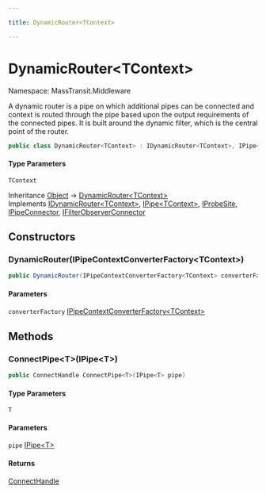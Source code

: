 ```yaml
---

title: DynamicRouter<TContext>

---
```


# DynamicRouter\<TContext\>

Namespace: MassTransit.Middleware

A dynamic router is a pipe on which additional pipes can be connected and context is
 routed through the pipe based upon the output requirements of the connected pipes. It is built
 around the dynamic filter, which is the central point of the router.

```csharp
public class DynamicRouter<TContext> : IDynamicRouter<TContext>, IPipe<TContext>, IProbeSite, IPipeConnector, IFilterObserverConnector
```

#### Type Parameters

`TContext`<br/>

Inheritance [Object](https://learn.microsoft.com/en-us/dotnet/api/system.object) → [DynamicRouter\<TContext\>](../masstransit-middleware/dynamicrouter-1)<br/>
Implements [IDynamicRouter\<TContext\>](../masstransit-middleware/idynamicrouter-1), [IPipe\<TContext\>](../../masstransit-abstractions/masstransit/ipipe-1), [IProbeSite](../../masstransit-abstractions/masstransit/iprobesite), [IPipeConnector](../masstransit-middleware/ipipeconnector), [IFilterObserverConnector](../../masstransit-abstractions/masstransit/ifilterobserverconnector)

## Constructors

### **DynamicRouter(IPipeContextConverterFactory\<TContext\>)**

```csharp
public DynamicRouter(IPipeContextConverterFactory<TContext> converterFactory)
```

#### Parameters

`converterFactory` [IPipeContextConverterFactory\<TContext\>](../masstransit-middleware/ipipecontextconverterfactory-1)<br/>

## Methods

### **ConnectPipe\<T\>(IPipe\<T\>)**

```csharp
public ConnectHandle ConnectPipe<T>(IPipe<T> pipe)
```

#### Type Parameters

`T`<br/>

#### Parameters

`pipe` [IPipe\<T\>](../../masstransit-abstractions/masstransit/ipipe-1)<br/>

#### Returns

[ConnectHandle](../../masstransit-abstractions/masstransit/connecthandle)<br/>
